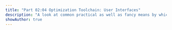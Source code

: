 ```yaml
---
title: "Part 02:04 Optimization Toolchain: User Interfaces"
description: "A look at common practical as well as fancy means by which humans can interact with optimization models."
showAuthor: true
---
```


